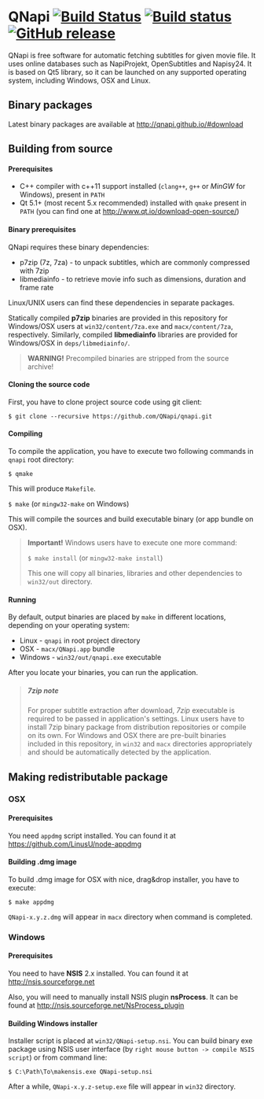 # QNapi [![Build Status](https://travis-ci.org/QNapi/qnapi.svg?branch=master)](https://travis-ci.org/QNapi/qnapi) [![Build status](https://ci.appveyor.com/api/projects/status/mdebep2uhrc3oagq/branch/master?svg=true)](https://ci.appveyor.com/project/krzemin/qnapi/branch/master) [![GitHub release](https://img.shields.io/github/release/QNapi/qnapi.svg)](https://github.com/QNapi/qnapi/releases)

QNapi is free software for automatic fetching subtitles for given movie file.
It uses online databases such as NapiProjekt, OpenSubtitles and Napisy24.
It is based on Qt5 library, so it can be launched on any supported operating
system, including Windows, OSX and Linux.

## Binary packages

Latest binary packages are available at http://qnapi.github.io/#download

## Building from source

#### Prerequisites

* C++ compiler with c++11 support installed (`clang++`, `g++` or *MinGW* for Windows), present in `PATH`
* Qt 5.1+ (most recent 5.x recommended) installed with `qmake` present in `PATH` (you can find one at http://www.qt.io/download-open-source/)

#### Binary prerequisites

QNapi requires these binary dependencies:

* p7zip (7z, 7za) - to unpack subtitles, which are commonly compressed with 7zip
* libmediainfo - to retrieve movie info such as dimensions, duration and frame rate

Linux/UNIX users can find these dependencies in separate packages.

Statically compiled **p7zip** binaries are provided in this repository for Windows/OSX
users at `win32/content/7za.exe` and `macx/content/7za`, respectively. Similarly,
compiled **libmediainfo** libraries are provided for Windows/OSX in
`deps/libmediainfo/`.

> **WARNING!** Precompiled binaries are stripped from the source archive!

#### Cloning the source code

First, you have to clone project source code using git client:

`$ git clone --recursive https://github.com/QNapi/qnapi.git`

#### Compiling

To compile the application, you have to execute two following commands in `qnapi` root directory:

`$ qmake`

This will produce `Makefile`.

`$ make` (or `mingw32-make` on Windows)

This will compile the sources and build executable binary (or app bundle on OSX).

> **Important!** Windows users have to execute one more command:
>
> `$ make install` (or `mingw32-make install`)
>
> This one will copy all binaries, libraries and other dependencies to `win32/out` directory.

#### Running

By default, output binaries are placed by `make` in different locations, depending on your operating system:

* Linux - `qnapi` in root project directory
* OSX - `macx/QNapi.app` bundle
* Windows - `win32/out/qnapi.exe` executable

After you locate your binaries, you can run the application.

> ##### 7zip note #####
> For proper subtitle extraction after download, *7zip* executable is required to be passed in application's settings.
> Linux users have to install 7zip binary package from distribution repositories or compile on its own.
> For Windows and OSX there are pre-built binaries included in this repository, in `win32` and `macx` directories appropriately and should be automatically detected by the application.

## Making redistributable package

### OSX

#### Prerequisites

You need `appdmg` script installed. You can found it at https://github.com/LinusU/node-appdmg

#### Building .dmg image

To build .dmg image for OSX with nice, drag&drop installer, you have to execute:

`$ make appdmg`

`QNapi-x.y.z.dmg` will appear in `macx` directory when command is completed.

### Windows

#### Prerequisites

You need to have **NSIS** 2.x installed. You can found it at http://nsis.sourceforge.net

Also, you will need to manually install NSIS plugin **nsProcess**. It can be found at
http://nsis.sourceforge.net/NsProcess_plugin

#### Building Windows installer

Installer script is placed at `win32/QNapi-setup.nsi`. You can build binary exe package using NSIS user interface (by `right mouse button -> compile NSIS script`) or from command line:

`$ C:\Path\To\makensis.exe QNapi-setup.nsi`

After a while, `QNapi-x.y.z-setup.exe` file will appear in `win32` directory.

